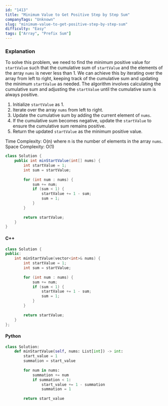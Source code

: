 ```yaml
---
id: "1413"
title: "Minimum Value to Get Positive Step by Step Sum"
companyTags: "Unknown"
slug: "minimum-value-to-get-positive-step-by-step-sum"
difficulty: "Easy"
tags: ["Array", "Prefix Sum"]
---
```


### Explanation
To solve this problem, we need to find the minimum positive value for `startValue` such that the cumulative sum of `startValue` and the elements of the array `nums` is never less than 1. We can achieve this by iterating over the array from left to right, keeping track of the cumulative sum and updating the minimum `startValue` as needed. The algorithm involves calculating the cumulative sum and adjusting the `startValue` until the cumulative sum is always positive.

1. Initialize `startValue` as 1.
2. Iterate over the array `nums` from left to right.
3. Update the cumulative sum by adding the current element of `nums`.
4. If the cumulative sum becomes negative, update the `startValue` to ensure the cumulative sum remains positive.
5. Return the updated `startValue` as the minimum positive value.

Time Complexity: O(n) where n is the number of elements in the array `nums`.
Space Complexity: O(1)

```java
class Solution {
    public int minStartValue(int[] nums) {
        int startValue = 1;
        int sum = startValue;
        
        for (int num : nums) {
            sum += num;
            if (sum < 1) {
                startValue += 1 - sum;
                sum = 1;
            }
        }
        
        return startValue;
    }
}
```

#### C++
```cpp
class Solution {
public:
    int minStartValue(vector<int>& nums) {
        int startValue = 1;
        int sum = startValue;
        
        for (int num : nums) {
            sum += num;
            if (sum < 1) {
                startValue += 1 - sum;
                sum = 1;
            }
        }
        
        return startValue;
    }
};
```

#### Python
```python
class Solution:
    def minStartValue(self, nums: List[int]) -> int:
        start_value = 1
        summation = start_value
        
        for num in nums:
            summation += num
            if summation < 1:
                start_value += 1 - summation
                summation = 1
        
        return start_value
```